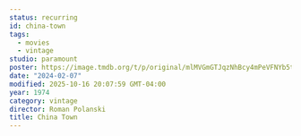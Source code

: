 ```yaml
---
status: recurring
id: china-town
tags:
  - movies
  - vintage
studio: paramount
poster: https://image.tmdb.org/t/p/original/mlMVGmGTJqzNhBcy4mPeVFNYb5t.jpg
date: "2024-02-07"
modified: 2025-10-16 20:07:59 GMT-04:00
year: 1974
category: vintage
director: Roman Polanski
title: China Town
---
```


